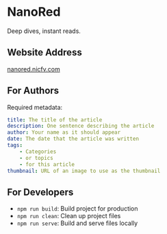 # NanoRed
Deep dives, instant reads.

## Website Address
[nanored.nicfv.com](https://nanored.nicfv.com/)

## For Authors
Required metadata:
```yaml
title: The title of the article
description: One sentence describing the article
author: Your name as it should appear
date: The date that the article was written
tags:
    - Categories
    - or topics
    - for this article
thumbnail: URL of an image to use as the thumbnail
```

## For Developers
- `npm run build`: Build project for production
- `npm run clean`: Clean up project files
- `npm run serve`: Build and serve files locally